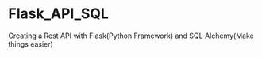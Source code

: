 # Flask_API_SQL
Creating a Rest API with Flask(Python Framework) and SQL Alchemy(Make things easier)
